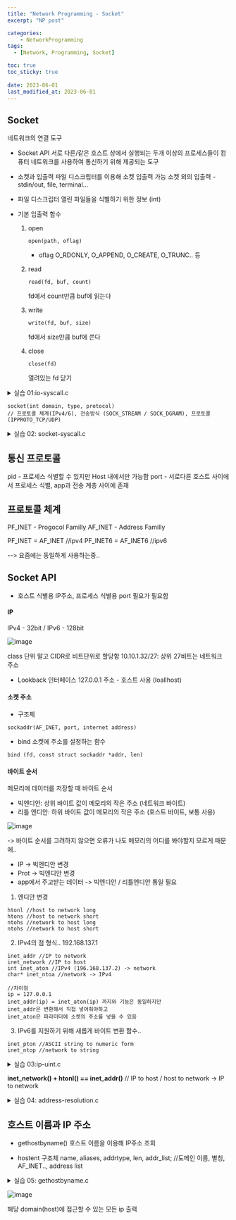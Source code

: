 ```yaml
---
title: "Network Programming - Socket"
excerpt: "NP post"

categories:
    - NetworkProgramming
tags:
  - [Network, Programming, Socket]

toc: true
toc_sticky: true
 
date: 2023-06-01
last_modified_at: 2023-06-01
---
```


## Socket
네트워크의 연결 도구
- Socket API
    서로 다른/같은 호스트 상에서 실행되는 두개 이상의 프로세스들이 컴퓨터 네트워크를 사용하여 통신하기 위해 제공되는 도구

- 소켓과 입출력
    파일 디스크립터를 이용해 소켓 입출력 가능
    소켓 외의 입출력 - stdin/out, file, terminal...

- 파일 디스크립터
    열린 파일들을 식별하기 위한 정보 (int)

- 기본 입출력 함수
    1. open
        ```
        open(path, oflag)
        ```
        - oflag
            O_RDONLY, O_APPEND, O_CREATE, O_TRUNC.. 등

    2. read
        ```
        read(fd, buf, count)
        ```
        fd에서 count만큼 buf에 읽는다

    3. write
        ```
        write(fd, buf, size)
        ```
        fd에서 size만큼 buf에 쓴다

    4. close
        ```
        close(fd)
        ```
        열려있는 fd 닫기

<details>
<summary>실습 01:io-syscall.c</summary>
<div markdowm="1">  

```c
#include <stdio.h>
#include <fcntl.h>
//#include <stdlib.h>

int main(int argc, char** argv) {
	int fD, writeLen, readLen;
	char rBuff[BUFSIZ];
	if(argc != 2) {
		fprintf(stderr, "Usage: %s [Filename] \n ",argv[0]);
		return 0;
	}
	
	//fd=0: stdin
	readLen = read(0, rBuff, BUFSIZ-1);
	//readLen 리턴값 -> 읽은 만큼의 사이즈
	if(readLen == -1)
	{
		fprintf(stderr, "Read Error \n");
		return 0;
	}

	printf("Total reading data: %d\n", readLen);

	//개행 추가
	rBuff[readLen] = '\0';		

	//해당 파일을 read, right 권한으로 열고 / 없으면 새 파일 생성 / 있으면 초기화 후 다시 쓰기
	fD = open(argv[1],O_WRONLY|O_CREAT|O_TRUNC);
	if(fD == -1)
	{
		fprintf(stderr, "Open Error \n");
		return 0;
	}

    //null 포함 +1
	writeLen = write(fD, rBuff, readLen+1);
	if(writeLen == -1)
	{
		fprintf(stderr, "Write Error \n");
		return 0;
	}
	printf("Total writing data: %d\n", readLen);	

	close(fD);
	return 0;
}
```
</div>
</details>  


```
socket(int domain, type, protocol)
// 프로토콜 체계(IPv4/6), 전송방식 (SOCK_STREAM / SOCK_DGRAM), 프로토콜(IPPROTO_TCP/UDP)
```

<details>
<summary>실습 02: socket-syscall.c</summary>
<div markdowm="1">

```c
#include <sys/socket.h>
#include <stdio.h>
#include <fcntl.h>

int main()
{
	int sD1, fD1, sD2, fD2;

	//IPv4, TCP
	sD1 = socket(PF_INET, SOCK_STREAM, 0);
	fD1 = open("test",O_RDONLY);
	sD2 = socket(PF_INET, SOCK_STREAM, 0);
	fD2 = open("test",O_RDONLY);
	
	printf("sD1:%d, fD1:%d, sD2:%d, fD2:%d \n",sD1, fD1, sD2, fD2);
	
	close(sD1);
	close(fD1);
	close(sD2);
	close(fD1);
	
	return 0;
}

```
</div>
</details>



## 통신 프로토콜
pid - 프로세스 식별할 수 있지만 Host 내에서만 가능함
port - 서로다른 호스트 사이에서 프로세스 식별, app과 전송 계층 사이에 존재

## 프로토콜 체계
PF_INET - Progocol Familly
AF_INET - Address Familly

PF_INET = AF_INET //ipv4
PF_INET6 = AF_INET6 //ipv6

--> 요즘에는 동일하게 사용하는중..

## Socket API

- 호스트 식별용 IP주소, 프로세스 식별용 port 필요가 필요함
#### IP
IPv4 - 32bit / IPv6 - 128bit

![image](https://github.com/ssoxong/ssoxong.github.io/assets/112956015/49d1ddf6-fb68-4261-9bdf-7d9fff67a6cf)

class 단위 말고 CIDR로 비트단위로 할당함
10.10.1.32/27: 상위 27비트는 네트워크 주소

- Lookback 인터페이스
    127.0.0.1 주소 - 호스트 사용 (loallhost)

#### 소켓 주소
- 구조체
```
sockaddr(AF_INET, port, internet address)
```

- bind
소켓에 주소를 설정하는 함수
```
bind (fd, const struct sockaddr *addr, len)
```

#### 바이트 순서
메모리에 데이터를 저장할 때 바이트 순서
- 빅엔디안: 상위 바이트 값이 메모리의 작은 주소 (네트워크 바이트)
- 리틀 엔디안: 하위 바이트 값이 메모리의 작은 주소 (호스트 바이트, 보통 사용)

![image](https://github.com/ssoxong/ssoxong.github.io/assets/112956015/8adf0b89-0c31-4518-a7e3-8e333c9bf3ef)  

-> 바이트 순서를 고려하지 않으면 오류가 나도 메모리의 어디를 봐야할지 모르게 때문에..

- IP -> 빅엔디안 변경
- Prot -> 빅엔디안 변경
- app에서 주고받는 데이터 -> 빅엔디안 / 리틀엔디안 통일 필요

1. 엔디안 변경

```
htonl //host to network long
htons //host to network short
ntohs //network to host long
ntohs //network to host short
```

2. IPv4의 점 형식.. 192.168.137.1
```
inet_addr //IP to network
inet_network //IP to host
int inet_aton //IPv4 (196.168.137.2) -> network
char* inet_ntoa //network -> IPv4

//차이점
ip = 127.0.0.1
inet_addr(ip) = inet_aton(ip) 까지와 기능은 동일하지만
inet_addr은 변환해서 직접 넣어줘야하고
inet_aton은 파라미터에 소켓의 주소를 넣을 수 있음
```

3. IPv6를 지원하기 위해 새롭게 바이트 변환 함수..
```
inet_pton //ASCII string to numeric form
inet_ntop //network to string
```
<details>
<summary>실습 03:ip-uint.c</summary>
<div markdowm="1">

```c
#include <netinet/in.h>
#include <stdio.h>
#include <arpa/inet.h>

int main(int argc, char** argv)
{
	uint32_t ipInInt;
	uint32_t ipInInt2;
	
	char *ipInStr = "127.0.0.1";
	//IPv4 to host
	ipInInt = inet_network(ipInStr);

	printf("String: %s, Decimal: %u, Hex: %X \n",
			 ipInStr, ipInInt, ipInInt);
	
	//host(little) to network(big)
	ipInInt = htonl(ipInInt);
	printf("After htonl - Decimal: %u, Hex: %X \n", 
			ipInInt, ipInInt);

	//IP to network
	ipInInt2 = inet_addr(ipInStr);
	printf("after inet_addr: %u, Hex: %x \n", ipInInt2, ipInInt2);
	
	return 0;
}

```
</div>
</details>

**inet_network() + htonl() == inet_addr()**
// IP to host / host to network -> IP to network

<details>
<summary>실습 04: address-resolution.c</summary>
<div markdowm="1">

```c
#include <stdio.h>
#include <sys/socket.h>
#include <netinet/in.h>
#include <arpa/inet.h> 

int printAddr(struct sockaddr_in *);
int main(char argc, char** argv) 
{
	char *sampleIP = "127.0.0.1";
	int port = 9002;

	struct sockaddr_in sockAddr1, sockAddr2, sockAddr3;

	sockAddr1.sin_family = AF_INET; //IPv4
	sockAddr1.sin_addr.s_addr = inet_addr(sampleIP); //IP to network
	sockAddr1.sin_port = htons(port); //host to network

	sockAddr2.sin_family = AF_INET;
	inet_aton(sampleIP,&(sockAddr2.sin_addr)); //IP to network 후 파라미터로 저장
	sockAddr2.sin_port = htons(port);
	
	sockAddr3.sin_family = AF_INET;
	inet_pton(AF_INET, sampleIP, &(sockAddr3.sin_addr)); //IPv4를 선택하고 IP to network 후 파라미터로 저장
	sockAddr3.sin_port = htons(port);

	//3개 모두 동일한 결과
	printAddr(&sockAddr1);
	printAddr(&sockAddr2);
	printAddr(&sockAddr3);
	
	//network to IPv4
	printf("============ntoa==============\n");
	printf("IP:%s \n",inet_ntoa(sockAddr1.sin_addr));
	printf("IP:%s \n",inet_ntoa(sockAddr2.sin_addr));
	printf("IP:%s \n",inet_ntoa(sockAddr3.sin_addr));
	
	return 0;
}
int printAddr(struct sockaddr_in *myAddr)
{
	int port;
	char txt[INET_ADDRSTRLEN];
	
	//network to host (이미 myAddr에 network 형태로 저장되어있기 때문)
	port = ntohs(myAddr->sin_port);

	//network to IP
	//IPv4, socket의 IP, 저장할 공간, 사이즈
	inet_ntop(AF_INET,&(((struct sockaddr_in *)myAddr)->sin_addr),
		txt,sizeof(struct sockaddr_in));
	printf("IP:%s, Port:%d \n",txt, myAddr->sin_port);
	return 0;
}

```
</div>
</details>

## 호스트 이름과 IP 주소
- gethostbyname()
    호스트 이름을 이용해 IP주소 조회

- hostent 구조체
    name, aliases, addrtype, len, addr_list;
    //도메인 이름, 별칭, AF_INET.., address list

<details>
<summary>실습 05: gethostbyname.c</summary>
<div markdowm="1">

```c
#include <stdio.h>
#include <netdb.h>
#include <errno.h>
#include <sys/types.h>
#include <sys/socket.h>
#include <netinet/in.h>
#include <stdlib.h>
#include <arpa/inet.h>
#include <string.h>
void errProc(const char *);
int main(int argc, char **argv)
{
	//호스트 구조체
	struct hostent *ent;
	//주소 구조체
	struct in_addr **res;
	int i = 0;
	if(argc != 2)
	{
		fprintf(stderr,"Usage: %s <hostname> \n", argv[0]);
		return -1;
	}
	
	//호스트 이름을 이용해 IP 주소 조회
	ent = gethostbyname(argv[1]);
	if(ent == NULL) errProc("gethostbyname");	

	//host의 addr_list 가져오기	
	res = (struct in_addr **)ent->h_addr_list;

	//호스트 이름
	printf("hostname: %s \n",ent->h_name);

	//호스트의 addr_list 모두 출력
	while(res[i] != NULL)
	{	
		//network to IPv4
		printf("%s ", inet_ntoa(*res[i]));
		i++;
	}
printf("\n");
													
}
	
void errProc(const char *str)
{
	fprintf(stderr,"%s: %s\n",str,strerror(errno));
	exit(errno);
}


```
</div>
</details>

![image](https://github.com/ssoxong/ssoxong.github.io/assets/112956015/52039ff2-1c3e-41f8-b525-ed227a58dce8)  

해당 domain(host)에 접근할 수 있는 모든 ip 출력

